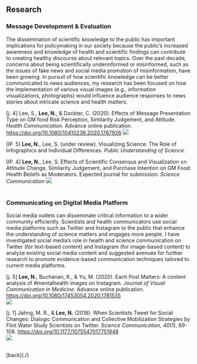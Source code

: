 

## Research 

### Message Development & Evaluation <br> 
The dissemination of scientific knowledge to the public has important implications for policymaking in our society because the public’s increased awareness and knowledge of health and scientific findings can contribute to creating healthy discourse about relevant topics. Over the past decade, concerns about being scientifically underinformed or misinformed, such as the issues of fake news and social media promotion of misinformation, have been growing. In pursuit of how scientific knowledge can be better communicated to news audiences, my research has been focused on how the implementation of various visual images (e.g., information visualizations, photographs) would influence audience responses to news stories about intricate science and health matters. 

[j. 4] Lee, S., **Lee, N.**, & Dockter, C. (2020). Effects of Message Presentation Type on GM food Risk Perception, Similarity Judgement, and Attitude. _Health Communication._ Advance online publication.  <a href="https://doi.org/10.1080/10410236.2020.1787926"> https://doi.org/10.1080/10410236.2020.1787926 </a> 
<img src="namyeon.github.io/j4.png"> <br>

[IP. 5] **Lee, N.**, Lee, S. (under review). Visualizing Science: The Role of Infographics and Individual Differences. _Public Understanding of Science._

[IP. 4] **Lee, N.**, Lee, S. Effects of Scientific Consensus and Visualization on Attitude Change, Similarity Judgement, and Purchase Intention on GM Food: Health Beliefs as Moderators. Expected journal for submission: _Science Communication_
<img src="namyeon.github.io/ip4.png"> <br>
<br> 
 
### Communicating on Digital Media Platform <br>
Social media outlets can disseminate critical information to a wider community efficiently. Scientists and health communicators use social media platforms such as Twitter and Instagram to the public that enhance the understanding of science matters and engages more people. I have investigated social media’s role in health and science communication on Twitter (for text-based content) and Instagram (for image-based content) to analyze existing social media content and suggested avenues for further research to promote evidence-based communication techniques tailored to current media platforms. 

[j. 5] **Lee, N.**, Buchanan, K., & Yu, M. (2020). Each Post Matters: A content analysis of #mentalhealth images on Instagram. _Journal of Visual Communication in Medicine._ Advance online publication. <a href="https://doi.org/10.1080/17453054.2020.1781535"> https://doi.org/10.1080/17453054.2020.1781535 </a>  <br>
<img src="namyeon.github.io/j5.png"> <br>

[j. 1] Jahng, M. R., & **Lee, N.** (2018). When Scientists Tweet for Social Changes: Dialogic Communication and Collective Mobilization Strategies by Flint Water Study Scientists on Twitter. _Science Communication, 40_(1), 89-108. <a href=" https://doi.org/10.1177/1075547017751948"> https://doi.org/10.1177/1075547017751948 </a>  <br>
<img src="namyeon.github.io/j1.png"> <br>


<br>
[back](./)



